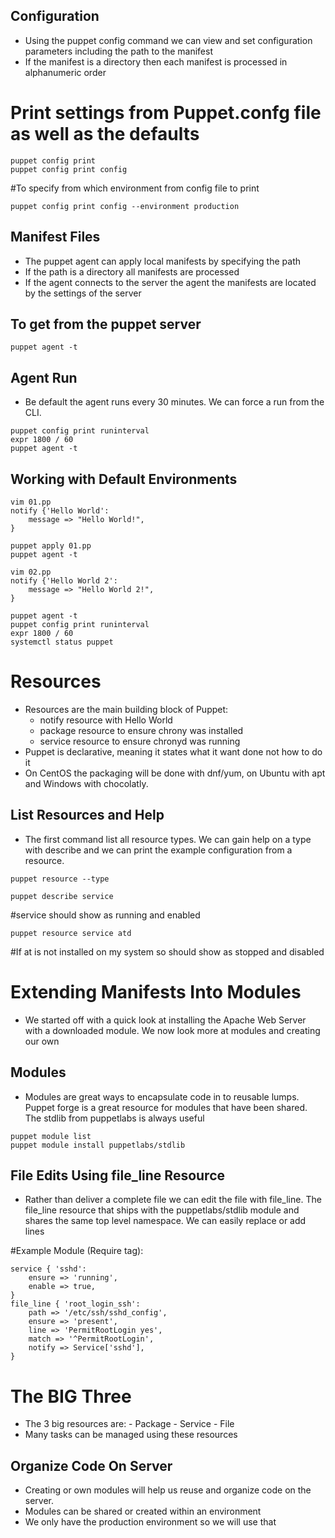 ## Configuration
 - Using the puppet config command we can view and set configuration parameters including the path to the manifest
 - If the manifest is a directory then each manifest is processed in alphanumeric order
# Print settings from Puppet.confg file as well as the defaults
```
puppet config print
puppet config print config
```

#To specify from which environment from config file to print
```
puppet config print config --environment production
```

## Manifest Files
 - The puppet agent can apply local manifests by specifying the path
 - If the path is a directory all manifests are processed
 - If the agent connects to the server the agent the manifests are located by the settings of the server

## To get from the puppet server
```
puppet agent -t
```

## Agent Run
 - Be default the agent runs every 30 minutes. We can force a run from the CLI.
```
puppet config print runinterval
expr 1800 / 60
puppet agent -t
```

## Working with Default Environments
```
vim 01.pp
notify {'Hello World':
	message => "Hello World!",
}
```

```
puppet apply 01.pp
puppet agent -t
```
```
vim 02.pp
notify {'Hello World 2':
	message => "Hello World 2!",
}
```
```
puppet agent -t
puppet config print runinterval
expr 1800 / 60
systemctl status puppet
```

# Resources
 - Resources are the main building block of Puppet:
	- notify resource with Hello World
	- package resource to ensure chrony was installed
	- service resource to ensure chronyd was running
 - Puppet is declarative, meaning it states what it want done not how to do it
 - On CentOS the packaging will be done with dnf/yum, on Ubuntu with apt and Windows with chocolatly.

## List Resources and Help
 - The first command list all resource types. We can gain help on a type with describe and we can print the example configuration from a resource.

```
puppet resource --type
```

```
puppet describe service
```


#service should show as running and enabled
```
puppet resource service atd
```

#If at is not installed on my system so should show as stopped and disabled

# Extending Manifests Into Modules
 - We started off with a quick look at installing the Apache Web Server with a downloaded module. We now look more at modules and creating our own

## Modules
 - Modules are great ways to encapsulate code in to reusable lumps. Puppet forge is a great resource for modules that have been shared. The stdlib from puppetlabs is always useful
```
puppet module list
puppet module install puppetlabs/stdlib
```

## File Edits Using file_line Resource
 - Rather than deliver a complete file we can edit the file with file_line. The file_line resource that ships with the puppetlabs/stdlib module and shares the same top level namespace. We can easily replace or add lines

#Example Module (Require tag):
```
service { 'sshd':
	ensure => 'running',
	enable => true,
}
file_line { 'root_login_ssh':
	path => '/etc/ssh/sshd_config',
	ensure => 'present',
	line => 'PermitRootLogin yes',
	match => '^PermitRootLogin',
	notify => Service['sshd'],
}
```

# The BIG Three
 - The 3 big resources are:
	   - Package
	   - Service
	   - File
 - Many tasks can be managed using	these resources

## Organize Code On Server
 - Creating or own modules will help us reuse and organize code on the server.
 - Modules can be shared or created within an environment
 - We only have the production environment so we will use that
